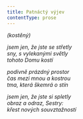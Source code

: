 ```yaml
---
title: Patnáctý výjev
contentType: prose
---
```


_(kostěný)_

_jsem jen, že jste se střetly  
sny, s vylekanými světly  
tohoto Domu kostí_

_podivně prázdný prostor  
čas mezi mnou a kostrou  
tma, která škemrá o stín_

_jsem jen, že jste si spletly  
obraz a odraz, Sestry:  
křest nových souvztažností_
